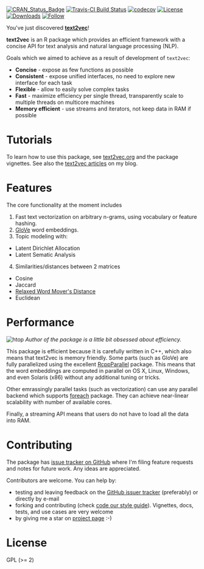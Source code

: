 [![CRAN_Status_Badge](http://www.r-pkg.org/badges/version/text2vec)](https://cran.r-project.org/package=text2vec)
[![Travis-CI Build Status](https://travis-ci.org/dselivanov/text2vec.svg?branch=master)](https://travis-ci.org/dselivanov/text2vec)
[![codecov](https://codecov.io/gh/dselivanov/text2vec/branch/master/graph/badge.svg)](https://codecov.io/gh/dselivanov/text2vec/branch/master)
[![License](https://img.shields.io/badge/license-GPL%3E%3D2-brightgreen.svg)](http://www.gnu.org/licenses/gpl-2.0.html)
[![Downloads](http://cranlogs.r-pkg.org/badges/text2vec)](https://cran.r-project.org/package=text2vec)
[![Follow](https://img.shields.io/twitter/follow/dselivanov_.svg?style=social)](https://twitter.com/intent/follow?screen_name=dselivanov_)


You've just discovered **[text2vec](http://text2vec.org)**!

**text2vec** is an R package which provides an efficient framework with a concise API for text analysis and natural language processing (NLP). 

Goals which we aimed to achieve as a result of development of `text2vec`:

* **Concise** - expose as few functions as possible
* **Consistent** - expose unified interfaces, no need to explore new interface for each task
* **Flexible** - allow to easily solve complex tasks
* **Fast** - maximize efficiency per single thread, transparently scale to multiple threads on multicore machines
* **Memory efficient** - use streams and iterators, not keep data in RAM if possible

# Tutorials

To learn how to use this package, see [text2vec.org](http://text2vec.org) and the package vignettes.
See also the [text2vec articles](http://dsnotes.com/tags/text2vec/) on my blog.

# Features

The core functionality at the moment includes

1. Fast text vectorization on arbitrary n-grams, using vocabulary or feature hashing.
2. [GloVe](http://www-nlp.stanford.edu/projects/glove/) word embeddings.
3. Topic modeling with:
  - Latent Dirichlet Allocation
  - Latent Sematic Analysis
4. Similarities/distances between 2 matrices
  - Cosine
  - Jaccard
  - [Relaxed Word Mover's Distance](http://vene.ro/blog/word-movers-distance-in-python.html)
  - Euclidean

# Performance
![htop](https://raw.githubusercontent.com/dselivanov/text2vec/master/docs/images/htop.png)
*Author of the package is a little bit obsessed about efficiency.*

This package is efficient because it is carefully written in C++, which also means that text2vec is memory friendly. Some parts (such as GloVe) are fully parallelized using the excellent [RcppParallel](http://rcppcore.github.io/RcppParallel/) package. This means that the word embeddings are computed in parallel on OS X, Linux, Windows, and even Solaris (x86) without any additional tuning or tricks.

Other emrassingly parallel tasks (such as vectorization) can use any parallel backend which supports [foreach](https://cran.r-project.org/package=foreach) package. They can achieve near-linear scalability with number of available cores. 

Finally, a streaming API means that  users do not have to load all the data into RAM. 

# Contributing

The package has [issue tracker on GitHub](https://github.com/dselivanov/text2vec/issues) where I'm filing feature requests and notes for future work. Any ideas are appreciated.

Contributors are welcome. You can help by:

- testing and leaving feedback on the [GitHub issuer tracker](https://github.com/dselivanov/text2vec/issues) (preferably) or directly by e-mail
- forking and contributing (check [code our style guide](https://github.com/dselivanov/text2vec/wiki/Code-style-guide)). Vignettes, docs, tests, and use cases are very welcome
- by giving me a star on [project page](https://github.com/dselivanov/text2vec) :-)

# License

GPL (>= 2)
